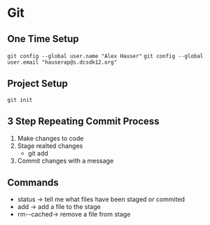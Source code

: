  # Git
 ## One Time Setup
 
 `git config --global user.name "Alex Hauser"`
`git config --global user.email "hauserap@s.dcsdk12.org"`

## Project Setup

`git init`

## 3 Step Repeating Commit Process
1. Make changes to code
2. Stage realted changes
    * git add
3. Commit changes with a message

## Commands

* status -> tell me what files have been staged or commited
* add ->  add a file to the stage
* rm--cached-> remove a file from stage 